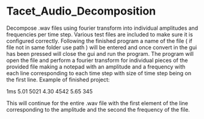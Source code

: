 # Tacet_Audio_Decomposition
Decompose .wav files using fourier transform into individual amplitudes and frequencies per time step. Various test files are included to make sure it is configured correctly. Following the finished program a name of the file ( if file not in same folder use path ) will be entered and once convert in the gui has been pressed will close the gui and run the program. The program will open the file and perform a fourier transform for individual pieces of the provided file making a notepad with an amplitude and a frequency with each line corresponding to each time step with size of time step being on the first line.
Example of finished project:

1ms
5.01 5021 
4.30 4542
5.65 345

This will continue for the entire .wav file with the first element of the line corresponding to the amplitude and the second the frequency of the file.
